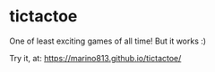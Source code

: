 # tictactoe
One of least exciting games of all time! But it works :)

Try it, at:
https://marino813.github.io/tictactoe/
